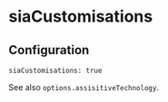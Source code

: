# siaCustomisations

## Configuration

    siaCustomisations: true

See also `options.assisitiveTechnology`.